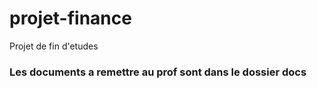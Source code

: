 # projet-finance

Projet de fin d'etudes



### Les documents a remettre au prof sont dans le dossier docs

